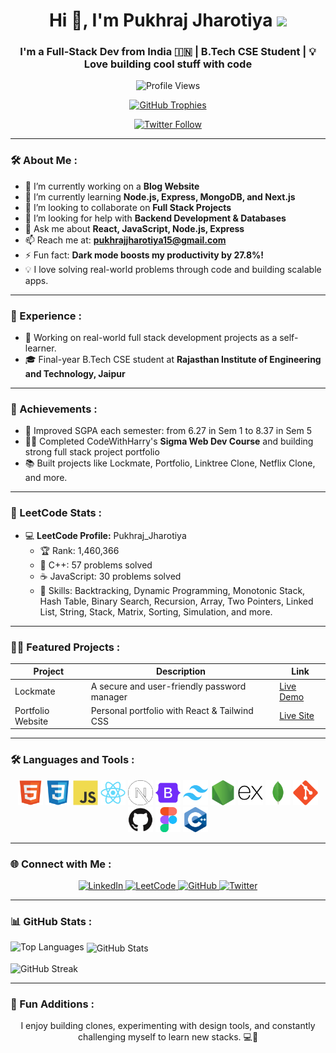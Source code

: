 <h1 align="center">
  Hi 👋, I'm Pukhraj Jharotiya
  <img src="https://media.giphy.com/media/hvRJCLFzcasrR4ia7z/giphy.gif" width="30px"/>
</h1>
<h3 align="center">I'm a Full-Stack Dev from India 🇮🇳 | B.Tech CSE Student | 💡 Love building cool stuff with code</h3>

<p align="center">
  <img src="https://komarev.com/ghpvc/?username=Student-Pukhraj&label=Profile%20views&color=0e75b6&style=flat" alt="Profile Views" />
</p>

<p align="center">
  <a href="https://github.com/Student-Pukhraj">
    <img src="https://github-profile-trophy.vercel.app/?username=Student-Pukhraj&theme=radical&no-frame=true&column=3" alt="GitHub Trophies" />
  </a>
</p>

<p align="center">
  <a href="https://x.com/pukhraj_jharotiya" target="_blank">
    <img src="https://img.shields.io/twitter/follow/pukhraj_jharotiya?logo=twitter&style=for-the-badge" alt="Twitter Follow" />
  </a>
</p>

---

### 🛠 About Me :
- 🔭 I’m currently working on a **Blog Website**
- 🌱 I’m currently learning **Node.js, Express, MongoDB, and Next.js**
- 👯 I’m looking to collaborate on **Full Stack Projects**
- 🤝 I’m looking for help with **Backend Development & Databases**
- 💬 Ask me about **React, JavaScript, Node.js, Express**
- 📫 Reach me at: **pukhrajjharotiya15@gmail.com**
- ⚡ Fun fact: **Dark mode boosts my productivity by 27.8%!**
- 💡 I love solving real-world problems through code and building scalable apps.

---

### 💼 Experience :
- 🧠 Working on real-world full stack development projects as a self-learner.
- 🎓 Final-year B.Tech CSE student at **Rajasthan Institute of Engineering and Technology, Jaipur**

---

### 🌟 Achievements :
- 🎯 Improved SGPA each semester: from 6.27 in Sem 1 to 8.37 in Sem 5
- 🧑‍💻 Completed CodeWithHarry's **Sigma Web Dev Course** and building strong full stack project portfolio
- 📚 Built projects like Lockmate, Portfolio, Linktree Clone, Netflix Clone, and more.

---

### 🚀 LeetCode Stats : 
- 💻 **LeetCode Profile:** Pukhraj_Jharotiya  
  - 🏆 Rank: 1,460,366  
  - 📝 C++: 57 problems solved  
  - ☕ JavaScript: 30 problems solved  
  - 🧠 Skills: Backtracking, Dynamic Programming, Monotonic Stack, Hash Table, Binary Search, Recursion, Array, Two Pointers, Linked List, String, Stack, Matrix, Sorting, Simulation, and more.
---

### 🧑‍💻 Featured Projects :
| Project            | Description                          | Link                                                         |
|--------------------|--------------------------------------|--------------------------------------------------------------|
| Lockmate           | A secure and user-friendly password manager | [Live Demo](https://cwp-lockmate.vercel.app/)           |
| Portfolio Website  | Personal portfolio with React & Tailwind CSS | [Live Site](https://cwp-pukhrajportfolio.netlify.app/)       |

---

### 🛠 Languages and Tools :
<p align="center">
  <img src="https://raw.githubusercontent.com/devicons/devicon/master/icons/html5/html5-original.svg" alt="HTML5" width="40" height="40"/>
  <img src="https://raw.githubusercontent.com/devicons/devicon/master/icons/css3/css3-original.svg" alt="CSS3" width="40" height="40"/>
  <img src="https://raw.githubusercontent.com/devicons/devicon/master/icons/javascript/javascript-original.svg" alt="JavaScript" width="40" height="40"/>
  <img src="https://raw.githubusercontent.com/devicons/devicon/master/icons/react/react-original.svg" alt="React" width="40" height="40"/>
  <img src="https://raw.githubusercontent.com/devicons/devicon/master/icons/nextjs/nextjs-line.svg" alt="Next.js" width="40" height="40"/>
  <img src="https://raw.githubusercontent.com/devicons/devicon/master/icons/bootstrap/bootstrap-plain.svg" alt="Bootstrap" width="40" height="40"/>
  <img src="https://raw.githubusercontent.com/devicons/devicon/master/icons/tailwindcss/tailwindcss-plain.svg" alt="TailwindCSS" width="40" height="40"/>
  <img src="https://raw.githubusercontent.com/devicons/devicon/master/icons/nodejs/nodejs-original.svg" alt="Node.js" width="40" height="40"/>
  <img src="https://raw.githubusercontent.com/devicons/devicon/master/icons/express/express-original.svg" alt="Express.js" width="40" height="40"/>
  <img src="https://raw.githubusercontent.com/devicons/devicon/master/icons/mongodb/mongodb-original.svg" alt="MongoDB" width="40" height="40"/>
  <img src="https://raw.githubusercontent.com/devicons/devicon/master/icons/git/git-original.svg" alt="Git" width="40" height="40"/>
  <img src="https://raw.githubusercontent.com/devicons/devicon/master/icons/github/github-original.svg" alt="GitHub" width="40" height="40"/>
  <img src="https://raw.githubusercontent.com/devicons/devicon/master/icons/figma/figma-original.svg" alt="Figma" width="40" height="40"/>
  <img src="https://raw.githubusercontent.com/devicons/devicon/master/icons/cplusplus/cplusplus-original.svg" alt="C++" width="40" height="40"/>
</p>

---

### 🌐 Connect with Me :
<p align="center">
  <a href="https://linkedin.com/in/pukhraj-jharotiya-b44287287" target="_blank">
    <img src="https://raw.githubusercontent.com/rahuldkjain/github-profile-readme-generator/master/src/images/icons/Social/linked-in-alt.svg" alt="LinkedIn" height="30" width="40" />
  </a>
  <a href="https://leetcode.com/Pukhraj_Jharotiya/" target="_blank">
    <img src="https://cdn.jsdelivr.net/npm/simple-icons@3.0.1/icons/leetcode.svg" alt="LeetCode" height="30" width="40" />
  </a>
  <a href="https://github.com/Student-Pukhraj" target="_blank">
    <img src="https://cdn.jsdelivr.net/npm/simple-icons@3.0.1/icons/github.svg" alt="GitHub" height="30" width="40" />
  </a>
  <a href="https://x.com/pukhraj_jharotiya" target="_blank">
    <img src="https://cdn.jsdelivr.net/npm/simple-icons@3.0.1/icons/twitter.svg" alt="Twitter" height="30" width="40" />
  </a>
</p>

---

### 📊 GitHub Stats :
<p align="center">
  <img align="left" src="https://github-readme-stats.vercel.app/api/top-langs/?username=Student-Pukhraj&layout=compact&theme=radical" alt="Top Languages"/>
</p>

<p>&nbsp;<img align="center" src="https://github-readme-stats.vercel.app/api?username=Student-Pukhraj&show_icons=true&locale=en&theme=radical" alt="GitHub Stats"/></p>

<p><img align="center" src="https://github-readme-streak-stats.herokuapp.com/?user=Student-Pukhraj&theme=radical" alt="GitHub Streak"/></p>

---

### 🎨 Fun Additions :
<p align="center">
  I enjoy building clones, experimenting with design tools, and constantly challenging myself to learn new stacks. 💻🌱
</p>
